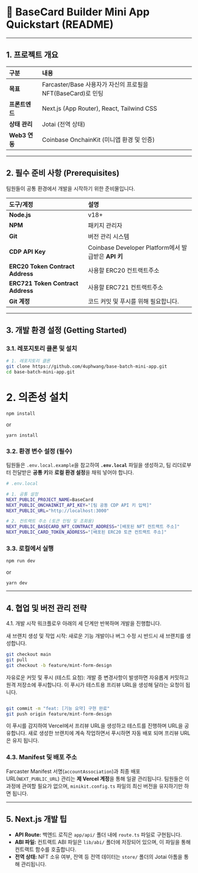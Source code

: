 # 🚀 BaseCard Builder Mini App Quickstart (README)

-----
## 1\. 프로젝트 개요

| 구분 | 내용 |
| :--- | :--- |
| **목표** | Farcaster/Base 사용자가 자신의 프로필을 NFT(BaseCard)로 민팅 |
| **프론트엔드** | Next.js (App Router), React, Tailwind CSS |
| **상태 관리** | Jotai (전역 상태)|
| **Web3 연동** | Coinbase OnchainKit (미니앱 환경 및 인증) |

-----

## 2\. 필수 준비 사항 (Prerequisites)

팀원들이 공통 환경에서 개발을 시작하기 위한 준비물입니다.

| 도구/계정 | 설명 |
| :--- | :--- |
| **Node.js** | v18+ |
| **NPM** | 패키지 관리자 |
| **Git** | 버전 관리 시스템 |
| **CDP API Key** | Coinbase Developer Platform에서 발급받은 **API 키** |
| **ERC20 Token Contract Address** | 사용할 ERC20 컨트랙트주소 |
| **ERC721 Token Contract Address** | 사용할 ERC721 컨트랙트주소 |
| **Git 계정** | 코드 커밋 및 푸시를 위해 필요합니다. |

-----

## 3\. 개발 환경 설정 (Getting Started)

### 3.1. 레포지토리 클론 및 설치

```bash
# 1. 레포지토리 클론
git clone https://github.com/4uphwang/base-batch-mini-app.git
cd base-batch-mini-app.git
```
# 2. 의존성 설치
```
npm install
```
or
```
yarn install
```

### 3.2. 환경 변수 설정 (필수)

팀원들은 `.env.local.example`을 참고하여 **`.env.local`** 파일을 생성하고, 팀 리더로부터 전달받은 **공통 키**와 **로컬 환경 설정**을 채워 넣어야 합니다.

```bash
# .env.local

# 1. 공통 설정
NEXT_PUBLIC_PROJECT_NAME=BaseCard
NEXT_PUBLIC_ONCHAINKIT_API_KEY="[팀 공동 CDP API 키 입력]"
NEXT_PUBLIC_URL="http://localhost:3000"

# 2. 컨트랙트 주소 (토큰 민팅 및 조회용)
NEXT_PUBLIC_BASECARD_NFT_CONTRACT_ADDRESS="[배포된 NFT 컨트랙트 주소]"
NEXT_PUBLIC_CARD_TOKEN_ADDRESS="[배포된 ERC20 토큰 컨트랙트 주소]"
```

### 3.3. 로컬에서 실행

```bash
npm run dev
```
or
```
yarn dev
```

-----

## 4\. 협업 및 버전 관리 전략

4.1. 개발 시작 워크플로우
아래의 세 단계만 반복하며 개발을 진행합니다.

새 브랜치 생성 및 작업 시작: 새로운 기능 개발이나 버그 수정 시 반드시 새 브랜치를 생성합니다.

```Bash
git checkout main
git pull
git checkout -b feature/mint-form-design
```
자유로운 커밋 및 푸시 (테스트 요청): 개발 중 변경사항이 발생하면 자유롭게 커밋하고 원격 저장소에 푸시합니다. 이 푸시가 테스트용 프리뷰 URL을 생성해 달라는 요청이 됩니다.

```Bash

git commit -m "feat: [기능 요약] 구현 완료"
git push origin feature/mint-form-design
```
이 푸시를 감지하여 Vercel에서 프리뷰 URL을 생성하고 테스트를 진행하며 URL을 공유합니다.
새로 생성한 브랜치에 계속 작업하면서 푸시하면 자동 배포 되며 프리뷰 URL은 유지 됩니다.


### 4.3. Manifest 및 배포 주소

Farcaster Manifest 서명(`accountAssociation`)과 최종 배포 URL(`NEXT_PUBLIC_URL`) 관리는 **제 Vercel 계정**을 통해 일괄 관리됩니다. 팀원들은 이 과정에 관여할 필요가 없으며, `minikit.config.ts` 파일의 최신 버전을 유지하기만 하면 됩니다.

-----

## 5\. Next.js 개발 팁

  * **API Route:** 백엔드 로직은 `app/api/` 폴더 내에 `route.ts` 파일로 구현됩니다.
  * **ABI 파일:** 컨트랙트 ABI 파일은 `lib/abi/` 폴더에 저장되어 있으며, 이 파일을 통해 컨트랙트 함수를 호출합니다.
  * **전역 상태:** NFT 소유 여부, 잔액 등 전역 데이터는 `store/` 폴더의 Jotai 아톰을 통해 관리됩니다.